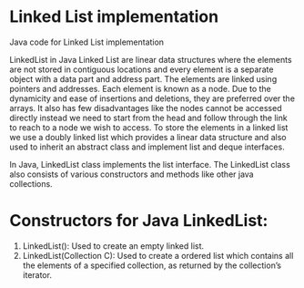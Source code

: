 # Linked List implementation
Java code for Linked List implementation 


LinkedList in Java
Linked List are linear data structures where the elements are not stored in contiguous locations and every element is a separate object with a data part and address part. The elements are linked using pointers and addresses. Each element is known as a node. Due to the dynamicity and ease of insertions and deletions, they are preferred over the arrays. It also has few disadvantages like the nodes cannot be accessed directly instead we need to start from the head and follow through the link to reach to a node we wish to access.
To store the elements in a linked list we use a doubly linked list which provides a linear data structure and also used to inherit an abstract class and implement list and deque interfaces.

In Java, LinkedList class implements the list interface. The LinkedList class also consists of various constructors and methods like other java collections.

# Constructors for Java LinkedList:

1. LinkedList(): Used to create an empty linked list.
2. LinkedList(Collection C): Used to create a ordered list which contains all the elements of a specified collection, as returned by the collection’s iterator.
